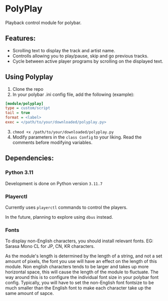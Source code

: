 # PolyPlay 

Playback control module for polybar.

## Features:

- Scrolling text to display the track and artist name.
- Controlls allowing you to play/pause, skip and go previous tracks.
- Cycle between active player programs by scrolling on the displayed text.

## Using Polyplay 

1. Clone the repo
2. In your polybar .ini config file, add the following (example):

```.ini
[module/polyplay]
type = custom/script
tail = true
format = <label>
exec = </path/to/your/downloaded/polyplay.py>
```

3. `chmod +x /path/to/your/downloaded/polyplay.py` 
4. Modify parameters in the `class Config` to your liking. Read the comments before modifying variables.

## Dependencies:

### Python 3.11

Development is done on Python version `3.11.7` 


### Playerctl

Currently uses `playerctl` commands to control the players.

In the future, planning to explore using `dbus` instead.


### Fonts

To display non-English characters, you should install relevant fonts. EG: Sarasa Mono CL for JP, CN, KR characters.

As the module's length is determined by the length of a string, and not a set amount of pixels, the font you use will have an effect on the length of this module. Non english characters tends to be larger and takes up more horizontal space, this will cause the length of the module to fluctuate. The way around this is to configure the individual font size in your polybar font config. Typically, you will have to set the non-English font fontsize to be much smaller than the English font to make each character take up the same amount of sapce.

